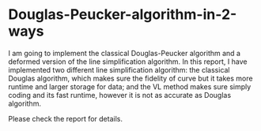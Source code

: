 # Douglas-Peucker-algorithm-in-2-ways
I am going to implement the classical Douglas-Peucker algorithm and a deformed version of the line simplification algorithm.
In this report, I have implemented two different line simplification algorithm: the classical Douglas algorithm, which makes sure the fidelity of curve but it takes more runtime and larger storage for data; and the VL method makes sure simply coding and its fast runtime, however it is not as accurate as Douglas algorithm. 

Please check the report for details.

